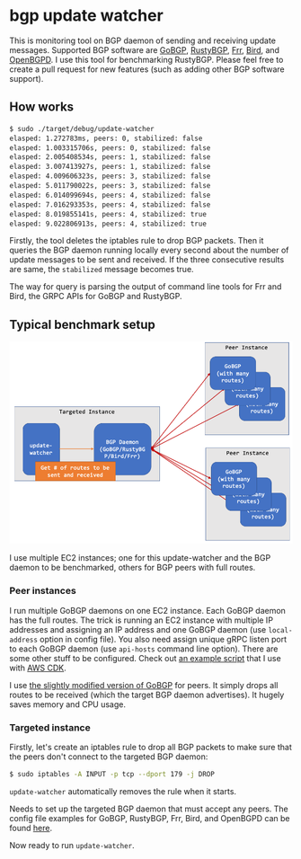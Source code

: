 # bgp update watcher

This is monitoring tool on BGP daemon of sending and receiving update messages. Supported BGP software are [GoBGP](https://github.com/osrg/gobgp), [RustyBGP](https://github.com/osrg/rustybgp), [Frr](https://github.com/FRRouting/frr), [Bird](https://gitlab.nic.cz/labs/bird), and [OpenBGPD](http://www.openbgpd.org). I use this tool for benchmarking RustyBGP. Please feel free to create a pull request for new features (such as adding other BGP software support).

## How works

```bash
$ sudo ./target/debug/update-watcher 
elasped: 1.272783ms, peers: 0, stabilized: false
elasped: 1.003315706s, peers: 0, stabilized: false
elasped: 2.005408534s, peers: 1, stabilized: false
elasped: 3.007413927s, peers: 1, stabilized: false
elasped: 4.009606323s, peers: 3, stabilized: false
elasped: 5.011790022s, peers: 3, stabilized: false
elasped: 6.014099694s, peers: 4, stabilized: false
elasped: 7.016293353s, peers: 4, stabilized: false
elasped: 8.019855141s, peers: 4, stabilized: true
elasped: 9.022806913s, peers: 4, stabilized: true
```

Firstly, the tool deletes the iptables rule to drop BGP packets. Then it queries the BGP daemon running locally every second about the number of update messages to be sent and received. If the three consecutive results are same, the `stabilized` message becomes true.

The way for query is parsing the output of command line tools for Frr and Bird, the GRPC APIs for GoBGP and RustyBGP.

## Typical benchmark setup

![](https://github.com/fujita/misc/raw/master/.github/assets/update-watcher.png)

I use multiple EC2 instances; one for this update-watcher and the BGP daemon to be benchmarked, others for BGP peers with full routes.

### Peer instances

I run multiple GoBGP daemons on one EC2 instance. Each GoBGP daemon has the full routes. The trick is running an EC2 instance with multiple IP addresses and assigning an IP address and one GoBGP daemon (use `local-address` option in config file). You also need assign unique gRPC listen port to each GoBGP daemon (use `api-hosts` command line option). There are some other stuff to be configured. Check out [an example script](https://github.com/fujita/misc/tree/master/fullroute-bench/config/cdk-peer.sh) that I use with [AWS CDK](https://aws.amazon.com/jp/cdk/).

I use [the slightly modified version of GoBGP](https://github.com/fujita/gobgp/releases/download/injector/gobgp_SNAPSHOT-a0615824_linux_arm64.tar.gz) for peers. It simply drops all routes to be received (which the target BGP daemon advertises). It hugely saves memory and CPU usage.

### Targeted instance

Firstly, let's create an iptables rule to drop all BGP packets to make sure that the peers don't connect to the targeted BGP daemon:

```bash
$ sudo iptables -A INPUT -p tcp --dport 179 -j DROP
```

`update-watcher` automatically removes the rule when it starts.

Needs to set up the targeted BGP daemon that must accept any peers. The config file examples for GoBGP, RustyBGP, Frr, Bird, and OpenBGPD can be found [here](https://github.com/fujita/misc/tree/master/fullroute-bench/config).

Now ready to run `update-watcher`.
